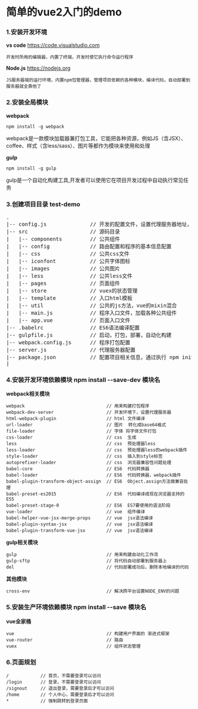 # 简单的vue2入门的demo
### 1.安装开发环境
**vs code** https://code.visualstudio.com 
```
开发时所用的编辑器，内置了终端，开发时使它执行命令运行程序
```
**Node.js** https://nodejs.org 
```
JS服务器端的运行环境，内置npm包管理器，管理项目依赖的各种模块，编译代码，自动部署到服务器就全靠他了
```

### 2.安装全局模块
**webpack** 
```
npm install -g webpack
```
webpack是一款模块加载器兼打包工具，它能把各种资源，例如JS（含JSX）、coffee、样式（含less/sass）、图片等都作为模块来使用和处理


**gulp**
```
npm install -g gulp
```
 gulp是一个自动化构建工具,开发者可以使用它在项目开发过程中自动执行常见任务

### 3.创建项目目录 test-demo 
<pre>
.
|-- config.js              // 开发的配置文件，设置代理服务器地址，自动部署到服务器的帐号配置等
|-- src                    // 源码目录
|   |-- components         // 公共组件
|   |-- config             // 路由配置和程序的基本信息配置
|   |-- css                // 公共css文件
|   |-- iconfont           // 公共字体图标
|   |-- images             // 公共图片
|   |-- less               // 公共less文件
|   |-- pages              // 页面组件
|   |-- store              // vuex的状态管理
|   |-- template           // 入口html模板
|   |-- util               // 公共的js方法，vue的mixin混合
|   |-- main.js            // 程序入口文件，加载各种公共组件
|   |-- app.vue            // 页面入口文件
|-- .babelrc               // ES6语法编译配置
|-- gulpfile.js            // 启动，打包，部署，自动化构建
|-- webpack.config.js      // 程序打包配置
|-- server.js              // 代理服务器配置
|-- package.json           // 配置项目相关信息，通过执行 npm init 命令创建
|__
</pre>

### 4.安装开发环境依赖模块 npm install --save-dev 模块名
**webpack相关模块**
```
webpack                               // 用来构建打包程序
webpack-dev-server                    // 开发环境下，设置代理服务器
html-webpack-plugin                   // html 文件编译
url-loader                            // 图片  转化成base64格式
file-loader                           // 字体 将字体文件打包
css-loader                            // css  生成
less                                  // css  预处理器less
less-loader                           // css  预处理器less的webpack插件
style-loader                          // css  插入到style标签
autoprefixer-loader                   // css  浏览器兼容性问题处理
babel-core                            // ES6  代码转换器
babel-loader                          // ES6  代码转换器，webpack插件
babel-plugin-transform-object-assign  // ES6  Object.assign方法做兼容处理
babel-preset-es2015                   // ES6  代码编译成现在浏览器支持的ES5
babel-preset-stage-0                  // ES6  ES7要使用的语法阶段
vue-loader                            // vue  组件编译
babel-helper-vue-jsx-merge-props      // vue  jsx语法编译
babel-plugin-syntax-jsx               // vue  jsx语法编译
babel-plugin-transform-vue-jsx        // vue  jsx语法编译
```

**gulp相关模块**
```
gulp                                  // 用来构建自动化工作流
gulp-sftp                             // 将代码自动部署到服务器上
del                                   // 代码部署成功后，删除本地编译的代码
```
**其他模块**
```
cross-env                             // 解决跨平台设置NODE_ENV的问题
```
### 5.安装生产环境依赖模块 npm install --save 模块名
**vue全家桶**
```
vue                                   // 构建用户界面的 渐进式框架
vue-router                            // 路由
vuex                                  // 组件状态管理
```

### 6.页面规划
```
/            // 首页，不需要登录可以访问
/login       // 登录，不需要登录可以访问
/signout     // 退出登录，需要登录后才可以访问
/home        // 个人中心，需要登录后才可以访问
*            // 强制跳转到登录页面
```
